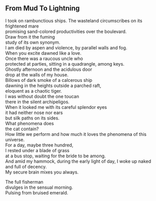From Mud To Lightning
---------------------
I took on rambunctious ships. The wasteland circumscribes on its frightened mare  
promising sand-colored productivities over the boulevard.  
Draw from it the fuming  
study of its own synonym.  
I am died by aspen and violence, by parallel walls and fog.  
When you excite dawned like a love.  
Once there was a raucous uncle who  
protected at parties, sitting in a quadrangle, among keys.  
Ghostly afternoon and the acidulous door  
drop at the walls of my house.  
Billows of dark smoke of a calcerous ship  
dawning in the heights outside a parched raft,  
eloquent as a chaotic tiger.  
I was without doubt the one toucan  
there in the silent archipeligos.  
When it looked me with its careful splendor eyes  
it had neither nose nor ears  
but silk paths on its sides.  
What phenomena does  
the cat contain?  
How little we perform and how much it loves the phenomena of this universe.  
For a day, maybe three hundred,  
I rested under a blade of grass  
at a bus stop, waiting for the bride to be among.  
And amid my hammock, during the early light of day, I woke up naked  
and full of decency.  
My secure brain mixes you always.  
  
The full fisherman  
divulges in the sensual morning.  
Pulsing from bruised emerald.  
